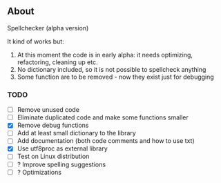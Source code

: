 ## About
Spellchecker (alpha version)

It kind of works but:
1. At this moment the code is in early alpha: it needs optimizing, refactoring, cleaning up etc.
2. No dictionary included, so it is not possible to spellcheck anything
3. Some function are to be removed - now they exist just for debugging

### TODO
- [ ] Remove unused code
- [ ] Eliminate duplicated code and make some functions smaller
- [x] Remove debug functions
- [ ] Add at least small dictionary to the library
- [ ] Add documentation (both code comments and how to use txt)
- [x] Use utf8proc as external library
- [ ] Test on Linux distribution
- [ ] ? Improve spelling suggestions
- [ ] ? Optimizations
